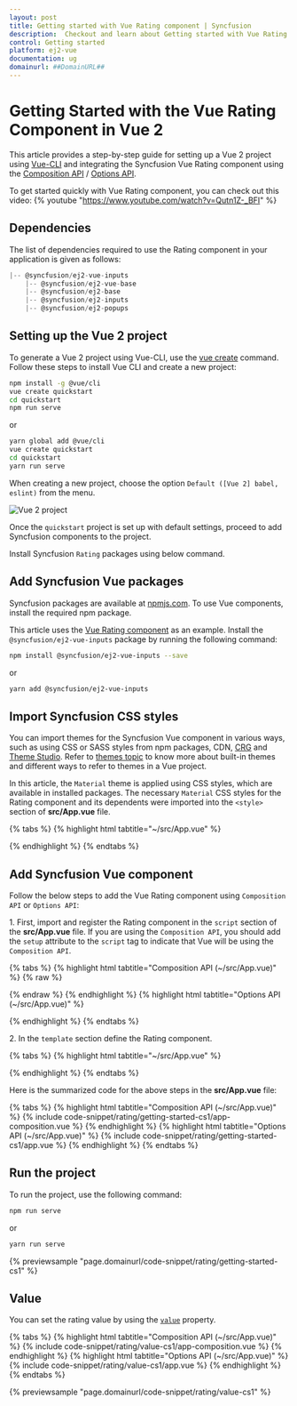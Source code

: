 ```yaml
---
layout: post
title: Getting started with Vue Rating component | Syncfusion
description:  Checkout and learn about Getting started with Vue Rating component of Syncfusion Essential JS 2 and more details.
control: Getting started 
platform: ej2-vue
documentation: ug
domainurl: ##DomainURL##
---
```


# Getting Started with the Vue Rating Component in Vue 2

This article provides a step-by-step guide for setting up a Vue 2 project using [Vue-CLI](https://cli.vuejs.org/) and integrating the Syncfusion Vue Rating component using the [Composition API](https://vuejs.org/guide/introduction.html#composition-api) / [Options API](https://vuejs.org/guide/introduction.html#options-api).

To get started quickly with Vue Rating component, you can check out this video:
{% youtube "https://www.youtube.com/watch?v=Qutn1Z-_BFI" %}

## Dependencies

The list of dependencies required to use the Rating component in your application is given as follows:

```js
|-- @syncfusion/ej2-vue-inputs
    |-- @syncfusion/ej2-vue-base
    |-- @syncfusion/ej2-base
    |-- @syncfusion/ej2-inputs
    |-- @syncfusion/ej2-popups
```

## Setting up the Vue 2 project

To generate a Vue 2 project using Vue-CLI, use the [vue create](https://cli.vuejs.org/#getting-started) command. Follow these steps to install Vue CLI and create a new project:

```bash
npm install -g @vue/cli
vue create quickstart
cd quickstart
npm run serve
```

or

```bash
yarn global add @vue/cli
vue create quickstart
cd quickstart
yarn run serve
```

When creating a new project, choose the option `Default ([Vue 2] babel, eslint)` from the menu.

<img src="https://ej2.syncfusion.com/vue/documentation/appearance/images/vue2-terminal.png" alt="Vue 2 project" />

Once the `quickstart` project is set up with default settings, proceed to add Syncfusion components to the project.

Install Syncfusion `Rating` packages using below command.

## Add Syncfusion Vue packages

Syncfusion packages are available at [npmjs.com](https://www.npmjs.com/search?q=ej2-vue). To use Vue components, install the required npm package.

This article uses the [Vue Rating component](https://www.syncfusion.com/vue-components/vue-rating) as an example. Install the `@syncfusion/ej2-vue-inputs` package by running the following command:

```bash
npm install @syncfusion/ej2-vue-inputs --save
```
or

```bash
yarn add @syncfusion/ej2-vue-inputs
```

## Import Syncfusion CSS styles

You can import themes for the Syncfusion Vue component in various ways, such as using CSS or SASS styles from npm packages, CDN, [CRG](https://ej2.syncfusion.com/javascript/documentation/common/custom-resource-generator/) and [Theme Studio](https://ej2.syncfusion.com/vue/documentation/appearance/theme-studio/). Refer to [themes topic](https://ej2.syncfusion.com/vue/documentation/appearance/theme/) to know more about built-in themes and different ways to refer to themes in a Vue project.

In this article, the `Material` theme is applied using CSS styles, which are available in installed packages. The necessary `Material` CSS styles for the Rating component and its dependents were imported into the `<style>` section of **src/App.vue** file.

{% tabs %}
{% highlight html tabtitle="~/src/App.vue" %}

<style>
@import '../node_modules/@syncfusion/ej2-base/styles/material.css';
@import '../node_modules/@syncfusion/ej2-inputs/styles/material.css';
@import '../node_modules/@syncfusion/ej2-popups/styles/material.css';
</style>

{% endhighlight %}
{% endtabs %}

## Add Syncfusion Vue component

Follow the below steps to add the Vue Rating component using `Composition API` or `Options API`:

1\. First, import and register the Rating component in the `script` section of the **src/App.vue** file. If you are using the `Composition API`, you should add the `setup` attribute to the `script` tag to indicate that Vue will be using the `Composition API`.

{% tabs %}
{% highlight html tabtitle="Composition API (~/src/App.vue)" %}
{% raw %}

<script setup>
import { RatingComponent as EjsRating } from "@syncfusion/ej2-vue-inputs";
</script>

{% endraw %}
{% endhighlight %}
{% highlight html tabtitle="Options API (~/src/App.vue)" %}

<script>
import { RatingComponent } from "@syncfusion/ej2-vue-inputs";
export default {
name: "App",
components: {
"ejs-rating':":RatingComponent
}
}
</script>

{% endhighlight %}
{% endtabs %}

2\. In the `template` section define the Rating component.

{% tabs %}
{% highlight html tabtitle="~/src/App.vue" %}

<template>
    <div class='wrap'>
        <ejs-rating id="rating"></ejs-rating>
    </div>
</template>

{% endhighlight %}
{% endtabs %}

Here is the summarized code for the above steps in the **src/App.vue** file:

{% tabs %}
{% highlight html tabtitle="Composition API (~/src/App.vue)" %}
{% include code-snippet/rating/getting-started-cs1/app-composition.vue %}
{% endhighlight %}
{% highlight html tabtitle="Options API (~/src/App.vue)" %}
{% include code-snippet/rating/getting-started-cs1/app.vue %}
{% endhighlight %}
{% endtabs %}

## Run the project

To run the project, use the following command:

```bash
npm run serve
```

or

```bash
yarn run serve
```
        
{% previewsample "page.domainurl/code-snippet/rating/getting-started-cs1" %}

## Value

You can set the rating value by using the [`value`](https://ej2.syncfusion.com/vue/documentation/api/rating/#value) property.

{% tabs %}
{% highlight html tabtitle="Composition API (~/src/App.vue)" %}
{% include code-snippet/rating/value-cs1/app-composition.vue %}
{% endhighlight %}
{% highlight html tabtitle="Options API (~/src/App.vue)" %}
{% include code-snippet/rating/value-cs1/app.vue %}
{% endhighlight %}
{% endtabs %}
        
{% previewsample "page.domainurl/code-snippet/rating/value-cs1" %}